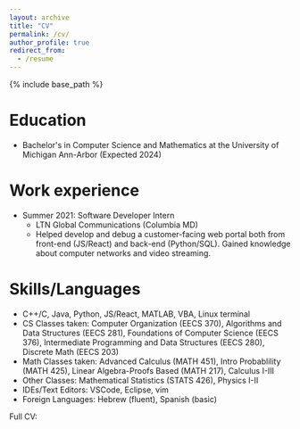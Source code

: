 ```yaml
---
layout: archive
title: "CV"
permalink: /cv/
author_profile: true
redirect_from:
  - /resume
---
```


{% include base_path %}

Education
======
* Bachelor's in Computer Science and Mathematics at the University of Michigan Ann-Arbor (Expected 2024)

Work experience
======
* Summer 2021: Software Developer Intern
  * LTN Global Communications (Columbia MD)
  * Helped develop and debug a customer-facing web portal both from front-end (JS/React) and back-end (Python/SQL). Gained knowledge about computer networks and video streaming.
  
Skills/Languages
======
* C++/C, Java, Python, JS/React, MATLAB, VBA, Linux terminal
* CS Classes taken: Computer Organization (EECS 370), Algorithms and Data Structures (EECS 281), Foundations of Computer Science (EECS 376), Intermediate Programming and Data Structures (EECS 280), Discrete Math (EECS 203)
* Math Classes taken: Advanced Calculus (MATH 451), Intro Probablility (MATH 425), Linear Algebra-Proofs Based (MATH 217), Calculus I-III
* Other Classes: Mathematical Statistics (STATS 426), Physics I-II
* IDEs/Text Editors: VSCode, Eclipse, vim
* Foreign Languages: Hebrew (fluent), Spanish (basic)

Full CV:
